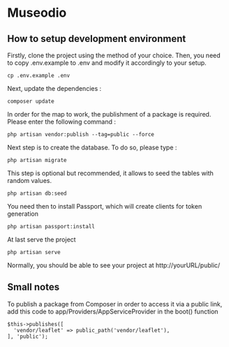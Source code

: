 # Museodio
## How to setup development environment

Firstly, clone the project using the method of your choice. Then, you need to copy .env.example to .env and modify it accordingly to your setup.

`cp .env.example .env`

Next, update the dependencies :
```
composer update
```

In order for the map to work, the publishment of a package is required. Please enter the following command :
```
php artisan vendor:publish --tag=public --force
```

Next step is to create the database. To do so, please type :
```
php artisan migrate
```

This step is optional but recommended, it allows to seed the tables with random values.
```
php artisan db:seed
```

You need then to install Passport, which will create clients for token generation
```
php artisan passport:install
```

At last serve the project
```
php artisan serve
```

Normally, you should be able to see your project at http://yourURL/public/

## Small notes
To publish a package from Composer in order to access it via a public link, add this code to app/Providers/AppServiceProvider in the boot() function

```
$this->publishes([
  'vendor/leaflet' => public_path('vendor/leaflet'),
], 'public');
```
